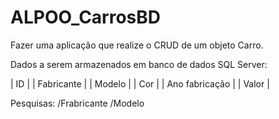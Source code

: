 # ALPOO_CarrosBD

Fazer uma aplicação que realize o CRUD de um objeto Carro. 

Dados a serem armazenados em banco de dados SQL Server:

  | ID |  | Fabricante |  | Modelo |  | Cor | | Ano fabricação |  | Valor |
  
Pesquisas:  /Frabricante    /Modelo
